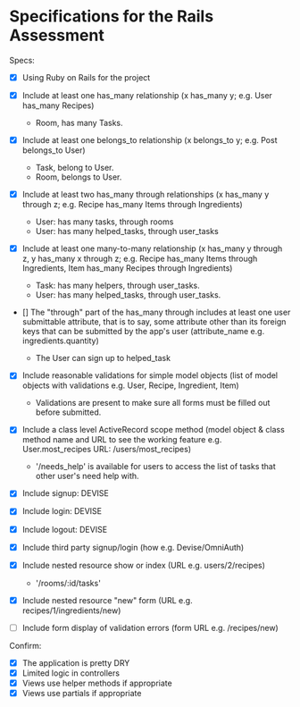 # Specifications for the Rails Assessment

Specs:

- [x] Using Ruby on Rails for the project

- [x] Include at least one has_many relationship (x has_many y; e.g. User has_many Recipes)

  - Room, has many Tasks.

- [x] Include at least one belongs_to relationship (x belongs_to y; e.g. Post belongs_to User)

  - Task, belong to User.
  - Room, belongs to User.

- [x] Include at least two has_many through relationships (x has_many y through z; e.g. Recipe has_many Items through Ingredients)

  - User: has many tasks, through rooms
  - User: has many helped_tasks, through user_tasks

- [x] Include at least one many-to-many relationship (x has_many y through z, y has_many x through z; e.g. Recipe has_many Items through Ingredients, Item has_many Recipes through Ingredients)

  - Task: has many helpers, through user_tasks.
  - User: has many helped_tasks, through user_tasks.

- [] The "through" part of the has_many through includes at least one user submittable attribute, that is to say, some attribute other than its foreign keys that can be submitted by the app's user (attribute_name e.g. ingredients.quantity)

  - The User can sign up to helped_task

- [x] Include reasonable validations for simple model objects (list of model objects with validations e.g. User, Recipe, Ingredient, Item)

  - Validations are present to make sure all forms must be filled out before submitted.

- [x] Include a class level ActiveRecord scope method (model object & class method name and URL to see the working feature e.g. User.most_recipes URL: /users/most_recipes)

  - '/needs_help' is available for users to access the list of tasks that other user's need help with.

- [x] Include signup: DEVISE

- [x] Include login: DEVISE

- [x] Include logout: DEVISE

- [x] Include third party signup/login (how e.g. Devise/OmniAuth)

- [x] Include nested resource show or index (URL e.g. users/2/recipes)

  - '/rooms/:id/tasks'

- [x] Include nested resource "new" form (URL e.g. recipes/1/ingredients/new)

- [ ] Include form display of validation errors (form URL e.g. /recipes/new)

Confirm:

- [x] The application is pretty DRY
- [x] Limited logic in controllers
- [x] Views use helper methods if appropriate
- [x] Views use partials if appropriate
